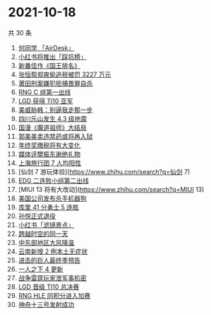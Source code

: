 # 2021-10-18

共 30 条

<!-- BEGIN ZHIHUSEARCH -->
<!-- 最后更新时间 Mon Oct 18 2021 19:09:29 GMT+0800 (China Standard Time) -->
1. [何同学 「AirDesk」](https://www.zhihu.com/search?q=何同学)
1. [小红书将推出「踩坑榜」](https://www.zhihu.com/search?q=小红书)
1. [新番佳作《国王排名》](https://www.zhihu.com/search?q=国王排名)
1. [张恒帮郑爽偷逃税被罚 3227 万元](https://www.zhihu.com/search?q=张恒)
1. [莆田刑案嫌犯拒捕畏罪自杀](https://www.zhihu.com/search?q=莆田刑案)
1. [RNG C 组第一出线](https://www.zhihu.com/search?q=RNG)
1. [LGD 获得 TI10 亚军](https://www.zhihu.com/search?q=LGD)
1. [美威胁韩：别逼我走那一步](https://www.zhihu.com/search?q=美国威胁韩国)
1. [四川乐山发生 4.3 级地震](https://www.zhihu.com/search?q=乐山)
1. [国漫《魔道祖师》大结局](https://www.zhihu.com/search?q=魔道祖师)
1. [郭美美卖违禁药或将再入狱](https://www.zhihu.com/search?q=郭美美)
1. [年终奖缴税将有大变化](https://www.zhihu.com/search?q=年终奖)
1. [媒体评樊振东谢绝礼物](https://www.zhihu.com/search?q=樊振东)
1. [上海旅行团 7 人均阳性](https://www.zhihu.com/search?q=上海旅行团)
1. [仙剑 7 游玩体验](https://www.zhihu.com/search?q=仙剑 7)
1. [EDG 二连败小组第二出线](https://www.zhihu.com/search?q=EDG)
1. [MIUI 13 将有大改动](https://www.zhihu.com/search?q=MIUI 13)
1. [美国公司发布杀手机器狗](https://www.zhihu.com/search?q=杀手机器狗)
1. [库里 41 分勇士 5 连胜](https://www.zhihu.com/search?q=库里)
1. [孙悦正式退役](https://www.zhihu.com/search?q=孙悦)
1. [小红书「滤镜景点」](https://www.zhihu.com/search?q=小红书)
1. [跨越时空的同一天](https://www.zhihu.com/search?q=神舟十三号发射)
1. [中东部地区大风降温](https://www.zhihu.com/search?q=降温)
1. [云南新增 2 例本土无症状](https://www.zhihu.com/search?q=云南疫情)
1. [进击的巨人最终季预告](https://www.zhihu.com/search?q=进击的巨人)
1. [一人之下 4 更新](https://www.zhihu.com/search?q=一人之下4)
1. [战争雷霆玩家泄军事机密](https://www.zhihu.com/search?q=战争雷霆)
1. [LGD 晋级 TI10 总决赛](https://www.zhihu.com/search?q=LGD)
1. [RNG HLE 同积分进入加赛](https://www.zhihu.com/search?q=RNG)
1. [神舟十三号发射成功](https://www.zhihu.com/search?q=神舟十三号)
<!-- END ZHIHUSEARCH -->
